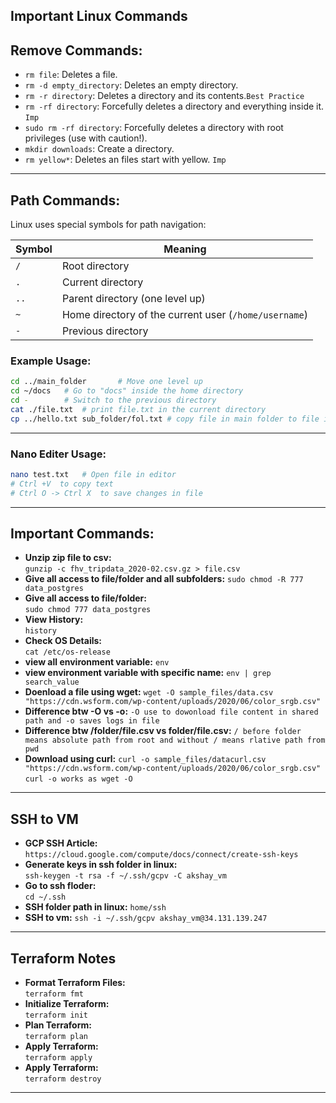 ## Important Linux Commands

## Remove Commands:

- `rm file`: Deletes a file.
- `rm -d empty_directory`: Deletes an empty directory.
- `rm -r directory`: Deletes a directory and its contents.`Best Practice`
- `rm -rf directory`: Forcefully deletes a directory and everything inside it. `Imp`
- `sudo rm -rf directory`: Forcefully deletes a directory with root privileges (use with caution!).
- `mkdir downloads`: Create a directory.
- `rm yellow*`: Deletes an files start with yellow. `Imp`

---
## Path Commands:

Linux uses special symbols for path navigation:  

| Symbol | Meaning |
|---------|---------|
| `/` | Root directory |
| `.` | Current directory |
| `..` | Parent directory (one level up) |
| `~` | Home directory of the current user (`/home/username`) |
| `-` | Previous directory |

### **Example Usage:**
```bash
cd ../main_folder       # Move one level up
cd ~/docs   # Go to "docs" inside the home directory
cd -        # Switch to the previous directory
cat ./file.txt  # print file.txt in the current directory
cp ../hello.txt sub_folder/fol.txt # copy file in main folder to file in sub folder
```

---

### **Nano Editer Usage:**
```bash
nano test.txt   # Open file in editor
# Ctrl +V  to copy text
# Ctrl O -> Ctrl X  to save changes in file
```

---

## Important Commands:

- **Unzip zip file to csv:**  
  `gunzip -c fhv_tripdata_2020-02.csv.gz > file.csv`
- **Give all access to file/folder and all subfolders:**
  `sudo chmod -R 777 data_postgres`
- **Give all access to file/folder:**  
  `sudo chmod 777 data_postgres`
- **View History:**  
  `history`
- **Check OS Details:**  
  `cat /etc/os-release`
- **view all environment variable:**
  `env`
- **view environment variable with specific name:**
  `env | grep search_value`
- **Doenload a file using wget:**
  `wget -O sample_files/data.csv "https://cdn.wsform.com/wp-content/uploads/2020/06/color_srgb.csv"`
- **Difference btw -O vs -o:**
  `-O use to dowonload file content in shared path and -o saves logs in file`
- **Difference btw /folder/file.csv vs folder/file.csv:**
  `/ before folder means absolute path from root and without / means rlative path from pwd`
- **Download using curl:**
  `curl -o sample_files/datacurl.csv "https://cdn.wsform.com/wp-content/uploads/2020/06/color_srgb.csv"`
  `curl -o works as wget -O`

---

## SSH to VM

- **GCP SSH Article:**  
  `https://cloud.google.com/compute/docs/connect/create-ssh-keys`
- **Generate keys in ssh folder in linux:**  
  `ssh-keygen -t rsa -f ~/.ssh/gcpv -C akshay_vm`
- **Go to ssh floder:**  
  `cd ~/.ssh`
- **SSH folder path in linux:**
  `home/ssh`
- **SSH to vm:**
  `ssh -i ~/.ssh/gcpv akshay_vm@34.131.139.247`

---

## Terraform Notes

- **Format Terraform Files:**  
  `terraform fmt`
- **Initialize Terraform:**  
  `terraform init`
- **Plan Terraform:**  
  `terraform plan`
- **Apply Terraform:**  
  `terraform apply`
- **Apply Terraform:**  
  `terraform destroy`

---